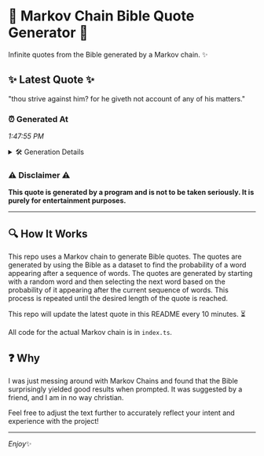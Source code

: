 # 📖 Markov Chain Bible Quote Generator 📖

Infinite quotes from the Bible generated by a Markov chain. ✨

## ✨ Latest Quote ✨
"thou strive against him? for he giveth not account of any of his matters."

### ⏰ Generated At
*1:47:55 PM*

<details>
    <summary>🛠️ Generation Details</summary>
    <p>
        <strong>🌱 Seed:</strong> thou<br>
        <strong>🔄 Iterations:</strong> 13<br>
        <strong>📜 Context History:</strong><br>[ thou ]: strive<br>[ thou, strive ]: against<br>[ thou, strive, against ]: him?<br>[ thou, strive, against, him? ]: for<br>[ thou, strive, against, him?, for ]: he<br>[ thou, strive, against, him?, for, he ]: giveth<br>[ strive, against, him?, for, he, giveth ]: not<br>[ against, him?, for, he, giveth, not ]: account<br>[ him?, for, he, giveth, not, account ]: of<br>[ for, he, giveth, not, account, of ]: any<br>[ he, giveth, not, account, of, any ]: of<br>[ giveth, not, account, of, any, of ]: his<br>[ not, account, of, any, of, his ]: matters.<br>
    </p>
</details>

### ⚠️ Disclaimer ⚠️
**This quote is generated by a program and is not to be taken seriously. It is purely for entertainment purposes.**

---

## 🔍 How It Works

This repo uses a Markov chain to generate Bible quotes. The quotes are generated by using the Bible as a dataset to find the probability of a word appearing after a sequence of words. The quotes are generated by starting with a random word and then selecting the next word based on the probability of it appearing after the current sequence of words. This process is repeated until the desired length of the quote is reached.

This repo will update the latest quote in this README every 10 minutes. ⏳

All code for the actual Markov chain is in `index.ts`.

## ❓ Why

I was just messing around with Markov Chains and found that the Bible surprisingly yielded good results when prompted. 
It was suggested by a friend, and I am in no way christian.

Feel free to adjust the text further to accurately reflect your intent and experience with the project!

---

*Enjoy*✨
